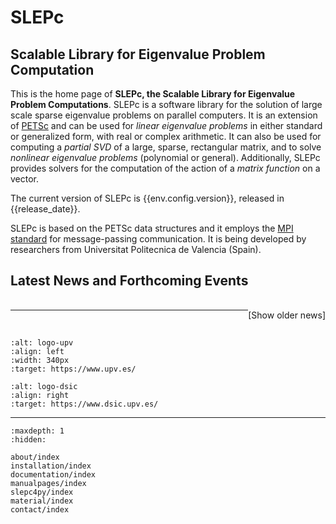 # SLEPc

## Scalable Library for Eigenvalue Problem Computation

This is the home page of **SLEPc, the Scalable Library for Eigenvalue Problem Computations**. SLEPc is a software library for the solution of large scale sparse eigenvalue problems on parallel computers. It is an extension of [PETSc](https://petsc.org) and can be used for _linear eigenvalue problems_ in either standard or generalized form, with real or complex arithmetic. It can also be used for computing a _partial SVD_ of a large, sparse, rectangular matrix, and to solve _nonlinear eigenvalue problems_ (polynomial or general).  Additionally, SLEPc provides solvers for the computation of the action of a _matrix function_ on a vector.

The current version of SLEPc is {{env.config.version}}, released in {{release_date}}.

SLEPc is based on the PETSc data structures and it employs the [MPI standard](https://www.mpi-forum.org) for message-passing communication. It is being developed by researchers from Universitat Politecnica de Valencia (Spain).

## Latest News and Forthcoming Events

<script src="_static/js/news.js"></script>

<div class="pst-scrollable-table-container">
<table class="table" id="newstable">
<thead></thead>
<tbody>
<script>
var newsitems = 5;
for (var i=0;i<newsitems;i++) {
    if (i%2) {
        document.write("<tr class='row-even'>");
    } else {
        document.write("<tr class='row-odd'>");
    }
    document.write("<td style='width:15%'><p><strong>"+news[i][0]+"</strong></p></td>");
    document.write("<td style='width:85%'><p>"+news[i][1]+"</p></td>");
    document.write("</tr>");
}
</script>
</tbody>
</table>
</div>

<div class="hideLink"><a style="float: right" onclick="batch=4;expandTable(newsitems,batch);newsitems+=batch;">[Show older news]</a></div>

***
<br/>

```{image} https://www.upv.es/imagenes/svg/logo-upv.svg
:alt: logo-upv
:align: left
:width: 340px
:target: https://www.upv.es/
```

```{image} _static/images/logo-dsic.svg
:alt: logo-dsic
:align: right
:target: https://www.dsic.upv.es/
```

***

```{toctree}
:maxdepth: 1
:hidden:

about/index
installation/index
documentation/index
manualpages/index
slepc4py/index
material/index
contact/index
```


